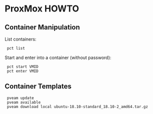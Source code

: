 # ProxMox HOWTO

## Container Manipulation

List containers:
```
 pct list
```
Start and enter into a container (without password):
```
 pct start VMID
 pct enter VMID
```

## Container Templates
```
 pveam update
 pveam available
 pveam download local ubuntu-18.10-standard_18.10-2_amd64.tar.gz
```
